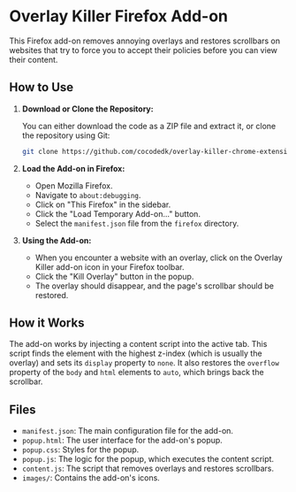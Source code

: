 # Overlay Killer Firefox Add-on

This Firefox add-on removes annoying overlays and restores scrollbars on websites that try to force you to accept their policies before you can view their content.

## How to Use

1.  **Download or Clone the Repository:**

    You can either download the code as a ZIP file and extract it, or clone the repository using Git:

    ```bash
    git clone https://github.com/cocodedk/overlay-killer-chrome-extension.git
    ```

2.  **Load the Add-on in Firefox:**

    *   Open Mozilla Firefox.
    *   Navigate to `about:debugging`.
    *   Click on "This Firefox" in the sidebar.
    *   Click the "Load Temporary Add-on..." button.
    *   Select the `manifest.json` file from the `firefox` directory.

3.  **Using the Add-on:**

    *   When you encounter a website with an overlay, click on the Overlay Killer add-on icon in your Firefox toolbar.
    *   Click the "Kill Overlay" button in the popup.
    *   The overlay should disappear, and the page's scrollbar should be restored.

## How it Works

The add-on works by injecting a content script into the active tab. This script finds the element with the highest z-index (which is usually the overlay) and sets its `display` property to `none`. It also restores the `overflow` property of the `body` and `html` elements to `auto`, which brings back the scrollbar.

## Files

*   `manifest.json`: The main configuration file for the add-on.
*   `popup.html`: The user interface for the add-on's popup.
*   `popup.css`: Styles for the popup.
*   `popup.js`: The logic for the popup, which executes the content script.
*   `content.js`: The script that removes overlays and restores scrollbars.
*   `images/`: Contains the add-on's icons.
